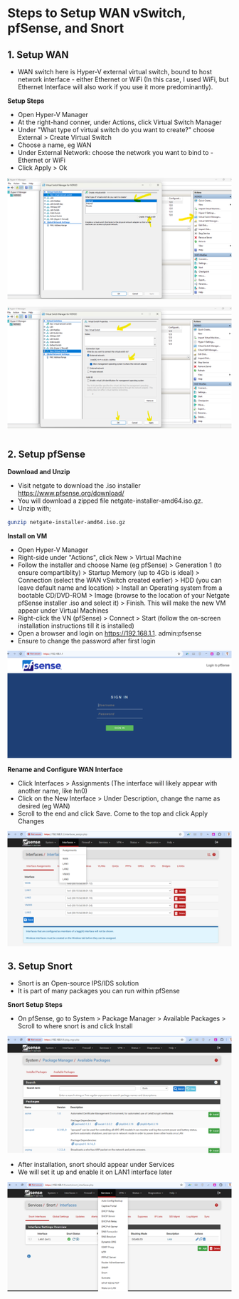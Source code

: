 # Steps to Setup WAN vSwitch, pfSense, and Snort

## 1. Setup WAN 

- WAN switch here is Hyper-V external virtual switch, bound to host network interface - either Ethernet or WiFi (In this case, I used WiFi, but Ethernet Interface will also work if you use it more predominantly).

**Setup Steps**
- Open Hyper-V Manager
- At the right-hand conner, under Actions, click Virtual Switch Manager
- Under "What type of virtual switch do you want to create?" choose External > Create Virtual Switch
- Choose a name, eg WAN
- Under External Network: choose the network you want to bind to - Ethernet or WiFi
- Click Apply > Ok

![wan-1.png](77ca067c-6563-444d-b7fd-1350c27e6515.png)

![wan-2.png](53584bbc-7cee-4bcb-8557-8f683d0310e0.png)


```python

```

## 2. Setup pfSense

**Download and Unzip**
- Visit netgate to download the .iso installer https://www.pfsense.org/download/
- You will download a zipped file netgate-installer-amd64.iso.gz.
- Unzip with;
```bash
gunzip netgate-installer-amd64.iso.gz
```

**Install on VM**
- Open Hyper-V Manager
- Right-side under "Actions", click New > Virtual Machine
- Follow the installer and choose Name (eg pfSense) > Generation 1 (to ensure compartiblity) > Startup Memory (up to 4Gb is ideal) > Connection (select the WAN vSwitch created earlier) > HDD (you can leave default name and location) > Install an Operating system from a bootable CD/DVD-ROM > Image (browse to the location of your Netgate pfSense installer .iso and select it) > Finish. This will make the new VM appear under Virtual Machines
- Right-click the VN (pfSense) > Connect > Start (follow the on-screen installation instructions till it is installed)
- Open a browser and login on https://192.168.1.1. admin:pfsense
- Ensure to change the password after first login

![pfSence-login-screen.png](953cea81-d863-475d-a305-c81de57dbe37.png)

**Rename and Configure WAN Interface**
- Click Interfaces > Assignments (The interface will likely appear with another name, like hn0)
- Click on the New Interface > Under Description, change the name as desired (eg WAN)
- Scroll to the end and click Save. Come to the top and click Apply Changes

![pfSence-interface-rename.png](7e0139f5-b1c3-4d66-8c36-63cdc8f4705e.png)

## 3. Setup Snort

- Snort is an Open-source IPS/IDS solution
- It is part of many packages you can run within pfSense

**Snort Setup Steps**
- On pfSense, go to System > Package Manager > Available Packages > Scroll to where snort is and click Install

![snort-install.png](a7a825d3-0f6c-41e3-87a7-e9d463bdda96.png)

- After installation, snort should appear under Services
- We will set it up and enable it on LAN1 interface later

![snort-on-services.png](f1cd8e4b-673d-49fb-9765-e8b2fb840646.png)
